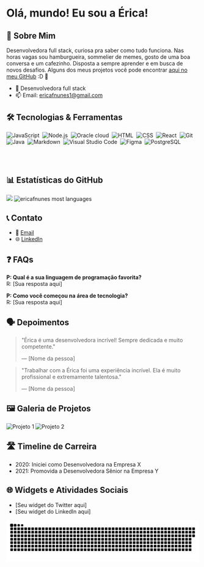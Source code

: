 
<h1 align="left">Olá, mundo! Eu sou a Érica!</h1>

## 📝 Sobre Mim
Desenvolvedora full stack, curiosa pra saber como tudo funciona. Nas horas vagas sou hamburgueira, sommelier de memes, gosto de uma boa conversa e um cafezinho. Disposta a sempre aprender e em busca de novos desafios. Alguns dos meus projetos você pode encontrar [aqui no meu GitHub](https://github.com/ericafnunes) :D 🚀

- 🔭 Desenvolvedora full stack
- 📫 Email: [ericafnunes1@gmail.com](mailto:ericafnunes1@gmail.com)

## 🛠 Tecnologias & Ferramentas


![JavaScript](https://img.shields.io/badge/-JavaScript-05122A?style=flat&logo=javascript)&nbsp;
![Node.js](https://img.shields.io/badge/-Node.js-05122A?style=flat&logo=node.js)&nbsp;
![Oracle cloud](https://img.shields.io/badge/-ORACLE-05122A?style=flat&logoColor=red&logo=oracle)&nbsp;
![HTML](https://img.shields.io/badge/-HTML-05122A?style=flat&logo=HTML5)&nbsp;
![CSS](https://img.shields.io/badge/-CSS-05122A?style=flat&logo=CSS3&logoColor=1572B6)&nbsp;
![React](https://img.shields.io/badge/-React-05122A?style=flat&logo=react)&nbsp;
![Git](https://img.shields.io/badge/-Git-05122A?style=flat&logo=git)&nbsp;
![Java](https://img.shields.io/badge/-Java-05122A?style=flat&logo=java)&nbsp;
![Markdown](https://img.shields.io/badge/-Markdown-05122A?style=flat&logo=markdown)&nbsp;
![Visual Studio Code](https://img.shields.io/badge/-Visual%20Studio%20Code-05122A?style=flat&logo=visual-studio-code&logoColor=007ACC)&nbsp;
![Figma](https://img.shields.io/badge/-Figma-05122A?style=flat&logo=figma&logoColor=007ACC)&nbsp;
![PostgreSQL](https://img.shields.io/badge/-PostgreSQL-05122A?style=flat&logo=postgresql)&nbsp;

<br><br>


## 

## 📊 Estatísticas do GitHub
<img width="530em" src="https://github-readme-stats.vercel.app/api?username=ericafnunes&count_private=true&show_icons=true&include_all_commits=true&count_private=true&theme=vision-friendly-dark"/>
<img width="530em" src="https://github-readme-stats.vercel.app/api/top-langs/?username=ericafnunes&count_private=true&layout=compact&count_private=true" alt="ericafnunes most languages"/>

## 📞 Contato
- 📧 [Email](mailto:ericafnunes1@gmail.com)
- 🌐 [LinkedIn](https://www.linkedin.com/in/%C3%A9rica-nunes-146a2b5a/)

## ❓ FAQs
**P: Qual é a sua linguagem de programação favorita?**  
R: [Sua resposta aqui]

**P: Como você começou na área de tecnologia?**  
R: [Sua resposta aqui]

## 🗣 Depoimentos
> "Érica é uma desenvolvedora incrível! Sempre dedicada e muito competente."
> 
> — [Nome da pessoa]

> "Trabalhar com a Érica foi uma experiência incrível. Ela é muito profissional e extremamente talentosa."
> 
> — [Nome da pessoa]

## 🖼 Galeria de Projetos
![Projeto 1](link-para-imagem-do-projeto1)
![Projeto 2](link-para-imagem-do-projeto2)

## 🛣 Timeline de Carreira
- 2020: Iniciei como Desenvolvedora na Empresa X
- 2021: Promovida a Desenvolvedora Sênior na Empresa Y

## 🌐 Widgets e Atividades Sociais
- [Seu widget do Twitter aqui]
- [Seu widget do LinkedIn aqui]

![Snake animation](https://github.com/ericafnunes/ericafnunes/blob/output/github-contribution-grid-snake.svg)

